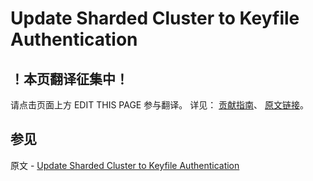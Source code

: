 # Update Sharded Cluster to Keyfile Authentication

## ！本页翻译征集中！

请点击页面上方 EDIT THIS PAGE 参与翻译。
详见：
[贡献指南]( https://github.com/JinMuInfo/MongoDB-Manual-zh/blob/master/CONTRIBUTING.md )、
[原文链接](  https://docs.mongodb.com/manual/tutorial/enforce-keyfile-access-control-in-existing-sharded-cluster/  )。

## 参见

原文 - [Update Sharded Cluster to Keyfile Authentication]( https://docs.mongodb.com/manual/tutorial/enforce-keyfile-access-control-in-existing-sharded-cluster/ )

